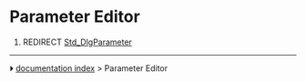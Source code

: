 # Parameter Editor
1.  REDIRECT [Std_DlgParameter](Std_DlgParameter.md)



---
⏵ [documentation index](../README.md) > Parameter Editor
